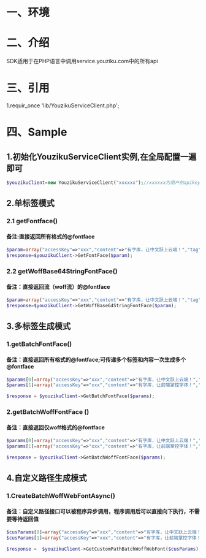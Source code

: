 # 一、环境


# 二、介绍

SDK适用于在PHP语言中调用service.youziku.com中的所有api

# 三、引用
1.requir_once 'lib/YouzikuServiceClient.php';

# 四、Sample
## 1.初始化YouzikuServiceClient实例,在全局配置一遍即可
```PHP 
$youzikuClient=new YouzikuServiceClient("xxxxxx");//xxxxxx为用户的apikey
```
## 2.单标签模式
### 2.1 getFontface()
#### 备注:直接返回所有格式的@fontface

``` PHP
$param=array("accessKey"=>"xxx","content"=>"有字库，让中文跃上云端！","tag"=>"#id1,.class1");
$response=$youzikuClient->GetFontFace($param);
```
### 2.2 getWoffBase64StringFontFace()
#### 备注：直接返回流（woff流）的@fontface

``` PHP
$param=array("accessKey"=>"xxx","content"=>"有字库，让中文跃上云端！","tag"=>"#id1,.class1");
$response=$youzikuClient->GetWoffBase64StringFontFace($param); 
```

## 3.多标签生成模式
### 1.getBatchFontFace()
#### 备注：直接返回所有格式的@fontface;可传递多个标签和内容一次生成多个@fontface

``` PHP
$params[0]=array("accessKey"=>"xxx","content"=>"有字库，让中文跃上云端！","tag"=>"#id1,.class1");
$params[1]=array("accessKey"=>"xxx","content"=>"有字库，让前端掌控字体！","tag"=>"h1,div");

$response = $youzikuClient->GetBatchFontFace($params);
```

### 2.getBatchWoffFontFace ()
#### 备注：直接返回仅woff格式的@fontface

``` PHP
$params[0]=array("accessKey"=>"xxx","content"=>"有字库，让中文跃上云端！","tag"=>"#id1,.class1");
$params[1]=array("accessKey"=>"xxx","content"=>"有字库，让前端掌控字体！","tag"=>"h1,div");

$response = $youzikuClient->GetBatchWoffFontFace($params);
```

## 4.自定义路径生成模式
### 1.CreateBatchWoffWebFontAsync()
#### 备注：自定义路径接口可以被程序异步调用，程序调用后可以直接向下执行，不需要等待返回值

``` PHP
$cusParams[0]=array("accessKey"=>"xxx","content"=>"有字库，让中文跃上云端！","url" => "youziku/test-1");
$cusParams[1]=array("accessKey"=>"xxx","content"=>"有字库，让前端掌控字体！","url" => "youziku/test-2";

$response =  $youzikuClient->GetCustomPathBatchWoffWebFont($cusParams);
```
